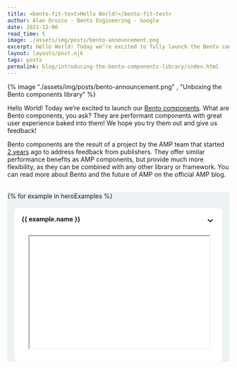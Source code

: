 ```yaml
---
title: <bento-fit-text>Hello World!</bento-fit-text>
author: Alan Orozco · Bento Engineering · Google
date: 2021-12-06
read_time: 5
image: ./assets/img/posts/bento-announcement.png
excerpt: Hello World! Today we’re excited to fully launch the Bento components library.
layout: layouts/post.njk
tags: posts
permalink: blog/introducing-the-bento-components-library/index.html
---
```


{% image "./assets/img/posts/bento-announcement.png" , "Unboxing the Bento components library" %}

Hello World! Today we’re excited to launch our [Bento components](https://bentojs.dev). What are Bento components, you ask? They are performant components with great user experience baked into them! We hope you try them out and give us feedback!

Bento components are the result of a project by the AMP team that started [2 years](https://blog.amp.dev/2021/01/28/bento/) ago to address feedback from publishers. They offer similar performance benefits as AMP components, but provide much more flexibility, as they can be combined with any other library or framework. You can read more about Bento and the future of AMP on the official AMP blog.

<style>
  .demo-container {
    margin-top: 2rem;
    background: #ecf1f3;
  }
  .demo-container button {
    margin: auto;
    display: block;
    padding: 8px;
    font-weight: bold;
    text-transform: uppercase;
  }
  .demo-accordion {
    margin: 1rem 0;
    overflow: hidden;
    max-height: 380px;
  }
  .demo-accordion.show-more {
    max-height: unset;
  }
  .demo-accordion.show-more + button {
    display: none;
  }
  .demo-accordion > section {
    border-radius: 0.5rem;
    margin: 1rem;
    background: white;
    background-repeat: no-repeat;
    background-position: right 1rem top 1rem;
  }
  .demo-accordion h2 {
    background: white;
    padding: 1rem;
    border: none;
    background: none;
    font-size: var(--font-size-18);
  }
  .demo-accordion div {
    padding: 2rem;
    padding-top: 0;
  }
  .demo-accordion section[expanded] {
    background-image: url("data:image/svg+xml,%3Csvg xmlns='http://www.w3.org/2000/svg' height='24px' viewBox='0 0 24 24' width='24px' fill='%23000000'%3E%3Cpath d='M0 0h24v24H0V0z' fill='none'/%3E%3Cpath d='M12 8l-6 6 1.41 1.41L12 10.83l4.59 4.58L18 14l-6-6z'/%3E%3C/svg%3E%0A");
  }

  .demo-accordion section:not([expanded]) {
    background-image: url("data:image/svg+xml,%3Csvg xmlns='http://www.w3.org/2000/svg' height='24px' viewBox='0 0 24 24' width='24px' fill='%23000000'%3E%3Cpath d='M24 24H0V0h24v24z' fill='none' opacity='.87'/%3E%3Cpath d='M16.59 8.59L12 13.17 7.41 8.59 6 10l6 6 6-6-1.41-1.41z'/%3E%3C/svg%3E%0A");
  }
  @media only screen and (max-device-width: 480px) {
    .demo-accordion div {
      padding: .5rem;
      padding-top: 0;
    }
     .demo-accordion {
        margin: 0;
        overflow: hidden;
        max-height: 380px;
      }
      .demo-accordion > section {
    margin: .5rem;
      }
  }
</style>
<div class="demo-container">
<bento-accordion id="demo-accordion" class="demo-accordion">
{% for example in heroExamples %}
  <section>
    <h2>{{ example.name }} </h2>
    <div>
    <div style="position: relative; padding-bottom: 56.25%; /* 16:9 */ padding-top: 25px; height: 0;">
    <iframe src="{{ example.path }}" loading="lazy" title="{{ example.name }}"
        style="position: absolute; top: 0; left: 0; width: 100%; height: 100%;">
    </div>
    </div>
  </section>
{% endfor %}
</bento-accordion>
<button onclick="document.querySelector('#demo-accordion').classList.add('show-more')">Show More</button>
</div>

## Why Bento Components?

Building accessible, performant web pages is hard. And this goes beyond building your own features. It’s also often a challenge to integrate third-party embeds without hurting the performance of your page. 

The good news is that there is a rich ecosystem of web components solving these problems, as many web pages need similar features. But this leads to a new problem: now you have to decide which of the many available components is best. You need to check whether the component works in all browsers or whether there are unwanted side effects of mixing different components on the same page. They should also not negatively impact your [Core Web Vitals](https://web.dev/vitals/) score.

Bento components are here to help. They are designed with three goals in mind:



1. Great Page Experience
2. Framework independence (but with great framework support)
3. Component isolation

Let’s take a closer look at what this means.


### Page Experience

The first one is straightforward: **Page Experience**. In August 2021, [Google Search introduced a new set of signals](https://developers.google.com/search/docs/advanced/experience/page-experience) that measure how users perceive the experience of interacting with a web page beyond its pure information value.  An important part of the page experience ranking signals are [Core Web Vitals](https://web.dev/vitals/). Bento components can help you achieve good core web vitals scores.

Bento components feature a small bundle size and you only have to load the ones that you need. You don't need an entire framework just to add a carousel to your site - you can just use the bento-carousel-component!

Bento components may help with [Core Web Vitals](https://web.dev/vitals/) as well. For example, Bento components always respect the size of their container and only change it when triggered by a user interaction. This prevents [Content Layout Shift](https://web.dev/cls/) that may otherwise occur, e.g. when an embed is inserted dynamically.

Another benefit of Bento components is that resources are loaded lazily by default. Requests to external URLs occur only as the embed approaches the user's position on the page. This is particularly useful for third-party embeds, such as Facebook or Twitter.


### Framework independence

The next one is: **framework independence with great framework support**. Bento components can be used with any framework or CMS. 

Bento components are packaged as **Web Components **and **React**/**Preact components**.** **This way, Bento components offer seamless integration with React and Preact, but can also be used anywhere else by using the Web Component version.

Here is a web components example:


```html
<!DOCTYPE html>
<html>
<head>
  <script async src="https://cdn.ampproject.org/bento.js"></script>
  <script
    async
    src="https://cdn.ampproject.org/v0/bento-fit-text-1.0.js"
  ></script>
  <link
    rel="stylesheet"
    href="https://cdn.ampproject.org/v0/bento-fit-text-1.0.css"
  />
</head>
<body>
  <bento-fit-text style="max-width: 200px; height: 60px">
    Hello world!
  </bento-fit-text>
</body>
</html>
```


` \
`Note that we did not write or bundle any JavaScript in the previous example. We can paste this code into an `.html` file and call it a day! This makes Bento components a great fit for CMSs, such as WordPress, Drupal or Eleventy, which heavily rely on server-side rendering.

Bento components respond the same way as you’d expect from any HTML element. If you modify an element's attributes or its subtree, the changes are reflected in its rendered state.


```html
<script>
  // <bento-fit-text> responds to mutations.
  // Changing its content re-calculates its optimal font size.
  const element = document.querySelector('bento-fit-text');
  element.textContent = 'Longer text, smaller font size';
</script>
```


This makes Bento is a great fit for any framework that can interact with vanilla DOM elements.

Here is another example, a Bento component used in a React application: 


```html
import React, {useRef, forwardRef} from "react";
import {BentoLightbox} from '@bentoproject/lightbox/react';
import '@bentoproject/lightbox/styles.css';

const MyLightbox = forwardRef((_, ref) => {
  return (
    <BentoLightbox
      ref={ref}
      closeButtonAs={(props) => (
        <button {...props} aria-label="Close my fancy lightbox">
          Close!
        </button>
      )}
    >
      <h1>Hello World</h1>
    </BentoLightbox>
  );
});

function App() {
  const lightboxRef = useRef();
  return (
    <>
      <MyLightbox ref={lightboxRef} />
      <button onClick={() => lightboxRef.current.open()}>
        Open
      </button>
    </>
  );
}
```


A good thing about using Bento components in React is the React version is not just a simple wrapper around the web component. Bento components are actually implemented using React. They behave like any other React component, making them very easy to integrate into your React application. 


### Component Isolation

Finally, component isolation, an often-overlooked topic. Bento encapsulates everything at the component level, rather than at the document level. 

When using web components, the contents of a component are rendered inside a [Shadow Root](https://developer.mozilla.org/en-US/docs/Web/Web_Components/Using_shadow_DOM). This encapsulates styling, so that your own defined styles are not clobbered by the component's implementation and vice-versa.

Third-party embeds, such as for embedding a Tweer or an Instagram post, typically require including a script from a vendor's URL. These scripts may act unexpectedly. They may push elements around the page, load additional resources too early, or negatively affect the host document's performance in other ways. In cases when they're required, untrusted scripts from a third-party URL **never **run on the document that holds the embed. They run inside a "proxy frame" which prevents them from interacting with the layout and data on your page. Scripts load lazily since they respect the component's <code>[loading](https://developer.mozilla.org/en-US/docs/Web/Performance/Lazy_loading)</code> property.


## What’s in the box?

The goal of Bento components is to provide out-of-the-box solutions for common website features. We can split Bento components into three categories:

**User Experience**

Implementing a carousel isn't hard, but implementing [a carousel that avoids content shifts](https://bentojs.dev/components/bento-carousel/), is accessible, and supports many different kinds of content, such as images, videos, iframes, can be tricky to get right. Here are few more examples for Bento’s UI components:



*   [bento-lightbox-gallery](https://bentojs.dev/en/components/bento-lightbox-gallery/): add the `lightbox` attribute to any image on your page to add it to a great looking lightbox gallery.
*   [Bento-sidebar](https://bentojs.dev/en/components/bento-sidebar/): a flexible hamburger menu.
*   [bento-inline-gallery:](https://bentojs.dev/en/components/bento-lightbox-gallery/) an image carousel with optional pagination dots and thumbnails.

**3rd Party Embeds**

Third party embeds are often very heavy and can negatively affect the performance of your page. Bento components provide wrappers for common third party embeds that are properly sandboxed and implement performance best practices such as lazy loading. Checkout [bento-twitter](https://bentojs.dev/en/components/bento-twitter) or [bento-instagram](https://bentojs.dev/en/components/bento-instagram) to get an idea. 

**Utilities**

It’s often the simple things that take time. Bento components provide many small helpers that can be surprisingly tricky to implement, but are extremely useful. A few examples are:



*   [bento-fit-text](https://bentojs.dev/en/components/bento-fit-text): automatically resize text to fit the available space.
*   [bento-timeago](https://bentojs.dev/en/components/bento-timeago): count up to, or away from, a specified date and time with a fuzzy timestamp, such as in 30 years or 3 hours ago.
*   [bento-selector](https://bentojs.dev/en/components/bento-youtube): radio buttons on steroids. 

But these are just a few examples, you can find the full list of components in the [Bento developer documentation](https://bentojs.dev/documentation/).


## Try Bento now!

Read the [getting started guide](https://bentojs.dev/get-started/) to try out Bento components or check out [all the available components](https://bentojs.dev/documentation/)! The team encourages and welcomes developer feedback through [GitHub](https://github.com/ampproject/bento.dev/discussions).
